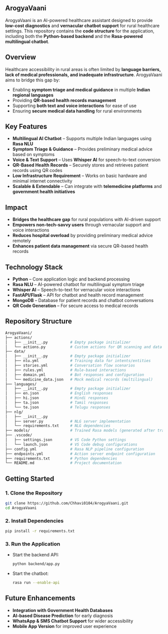 ## **ArogyaVaani**
 ArogyaVaani is an AI-powered healthcare assistant designed to provide **low-cost diagnostics** and **vernacular chatbot support** for rural healthcare settings. This repository contains the **code structure** for the application, including both the **Python-based backend** and the **Rasa-powered multilingual chatbot**.  

## **Overview**  
Healthcare accessibility in rural areas is often limited by **language barriers, lack of medical professionals, and inadequate infrastructure**. ArogyaVaani aims to bridge this gap by:  
- Enabling **symptom triage and medical guidance** in multiple **Indian regional languages**  
- Providing **QR-based health records management**  
- Supporting **both text and voice interactions** for ease of use  
- Ensuring **secure medical data handling** for rural environments  

## **Key Features**  
- **Multilingual AI Chatbot** – Supports multiple Indian languages using **Rasa NLU**  
- **Symptom Triage & Guidance** – Provides preliminary medical advice based on symptoms  
- **Voice & Text Support** – Uses **Whisper AI** for speech-to-text conversion  
- **QR-Based Health Records** – Securely stores and retrieves patient records using QR codes  
- **Low Infrastructure Requirement** – Works on basic hardware and minimal internet connectivity  
- **Scalable & Extendable** – Can integrate with **telemedicine platforms** and **government health initiatives**  

## **Impact**  
- **Bridges the healthcare gap** for rural populations with AI-driven support  
- **Empowers non-tech-savvy users** through vernacular support and voice interactions  
- **Reduces hospital overload** by providing preliminary medical advice remotely  
- **Enhances patient data management** via secure QR-based health records  

## **Technology Stack**  
- **Python** – Core application logic and backend processing  
- **Rasa NLU** – AI-powered chatbot for multilingual symptom triage  
- **Whisper AI** – Speech-to-text for vernacular voice interactions  
- **FastAPI/Flask** – API for chatbot and health record management  
- **MongoDB** – Database for patient records and chatbot conversations  
- **QR Code Generation** – For secure access to medical records  

## **Repository Structure**  
```bash
ArogyaVaani/
├── actions/
│   ├── __init__.py          # Empty package initializer
│   └── actions.py           # Custom actions for QR scanning and data fetching
├── data/
│   ├── __init__.py          # Empty package initializer
│   ├── nlu.yml              # Training data for intents/entities
│   ├── stories.yml          # Conversation flow scenarios
│   ├── rules.yml            # Rule-based interactions
│   ├── domain.yml           # Bot responses and configuration
│   └── medicine_data.json   # Mock medical records (multilingual)
├── languages/
│   ├── __init__.py          # Empty package initializer
│   ├── en.json              # English responses
│   ├── hi.json              # Hindi responses
│   ├── ta.json              # Tamil responses
│   └── te.json              # Telugu responses
├── nlg/                    
│   ├── __init__.py
│   ├── server.py            # NLG server implementation
│   └── requirements.txt     # NLG dependencies
├── models/                  # Trained Rasa models (generated after training)
├── .vscode/
│   ├── settings.json        # VS Code Python settings
│   └── launch.json          # VS Code debug configurations
├── config.yml               # Rasa NLP pipeline configuration
├── endpoints.yml            # Action server endpoint configuration
├── requirements.txt         # Python dependencies
└── README.md                # Project documentation 
```

## **Getting Started**  
### **1. Clone the Repository**  
```bash
git clone https://github.com/Chhavi0104/ArogyaVaani.git
cd ArogyaVaani
```

### **2. Install Dependencies**  
```bash
pip install -r requirements.txt
```

### **3. Run the Application**  
- Start the backend API:  
  ```bash
  python backend/app.py
  ```
- Start the chatbot:  
  ```bash
  rasa run --enable-api
  ```

## **Future Enhancements**  
- **Integration with Government Health Databases**  
- **AI-based Disease Prediction** for early diagnosis  
- **WhatsApp & SMS Chatbot Support** for wider accessibility  
- **Mobile App Version** for improved user experience  
